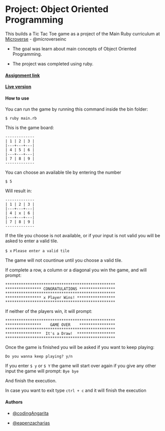 
# Project: Object Oriented Programming

  

This builds a Tic Tac Toe game as a project of the Main Ruby curriculum at [Microverse](https://www.microverse.org/) - @microverseinc

* The goal was learn about main concepts of Object Oriented Programming.

* The project was completed using ruby.

  

#### [Assignment link](https://www.theodinproject.com/courses/ruby-programming/lessons/oop)

  

#### [Live version]()

  

#### How to use

  

You can run the game by running this command inside the bin folder:

`$ ruby main.rb`

This is the game board:
~~~~
-------------
| 1 | 2 | 3 |
|---+---+---|
| 4 | 5 | 6 |
|---+---+---|
| 7 | 8 | 9 |
-------------
~~~~
  
  You can choose an available tile by entering the number
  
`$ 5`

Will result in:
~~~~
-------------
| 1 | 2 | 3 |
|---+---+---|
| 4 | x | 6 |
|---+---+---|
| 7 | 8 | 9 |
-------------
~~~~

If the tile you choose is not available, or if your input is not valid you will be asked to enter a valid tile.

`$ x`
`Please enter a valid tile`

The game will not countinue until you choose a valid tile.

If complete a row, a column or a diagonal you win the game, and will prompt:
~~~~
*************************************************
**************** CONGRATULATIONS ****************
*************************************************
**************** x Player Wins! *****************
*************************************************
~~~~

If neither of the players win, it will prompt: 
~~~~
*************************************************
****************    GAME OVER    ****************
*************************************************
****************  It's a Draw!  *****************
*************************************************
~~~~

Once the game is finished you will be asked if you want to keep playing:
~~~~
Do you wanna keep playing? y/n
~~~~

If you enter `$ y`  or  `$ Y` the game will start over again if you give any other input the game will prompt:
`Bye bye`

And finish the execution.

In case you want to exit type `ctrl + c` and it will finish the execution
#### Authors

*  [@codingAngarita](https://github.com/codingAngarita)

*  [@eapenzacharias](https://github.com/eapenzacharias)
